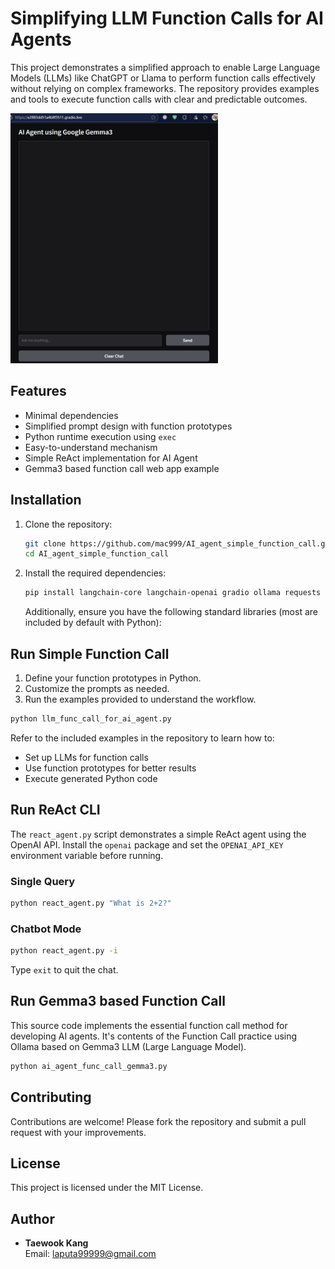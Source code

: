 # Simplifying LLM Function Calls for AI Agents

This project demonstrates a simplified approach to enable Large Language Models (LLMs) like ChatGPT or Llama to perform function calls effectively without relying on complex frameworks. The repository provides examples and tools to execute function calls with clear and predictable outcomes.

<img src="https://github.com/mac999/AI_agent_simple_function_call/blob/main/gemma3.gif?raw=true" height="400"/>

## Features

- Minimal dependencies
- Simplified prompt design with function prototypes
- Python runtime execution using `exec`
- Easy-to-understand mechanism
- Simple ReAct implementation for AI Agent
- Gemma3 based function call web app example

## Installation

1. Clone the repository:
   ```bash
   git clone https://github.com/mac999/AI_agent_simple_function_call.git
   cd AI_agent_simple_function_call
   ```

2. Install the required dependencies:
   ```bash
   pip install langchain-core langchain-openai gradio ollama requests python-dotenv pydantic
   ```
   Additionally, ensure you have the following standard libraries (most are included by default with Python):

## Run Simple Function Call 

1. Define your function prototypes in Python.
2. Customize the prompts as needed.
3. Run the examples provided to understand the workflow.
```bash
python llm_func_call_for_ai_agent.py
```

Refer to the included examples in the repository to learn how to:

- Set up LLMs for function calls
- Use function prototypes for better results
- Execute generated Python code

## Run ReAct CLI

The `react_agent.py` script demonstrates a simple ReAct agent using the OpenAI API. Install the `openai` package and set the `OPENAI_API_KEY` environment variable before running.

### Single Query

```bash
python react_agent.py "What is 2+2?"
```

### Chatbot Mode

```bash
python react_agent.py -i
```

Type `exit` to quit the chat.

## Run Gemma3 based Function Call 
This source code implements the essential function call method for developing AI agents. It's contents of the Function Call practice using Ollama based on Gemma3 LLM (Large Language Model).
```bash
python ai_agent_func_call_gemma3.py
```

## Contributing

Contributions are welcome! Please fork the repository and submit a pull request with your improvements.

## License

This project is licensed under the MIT License.

## Author

- **Taewook Kang**  
  Email: [laputa99999@gmail.com](mailto:laputa99999@gmail.com)
